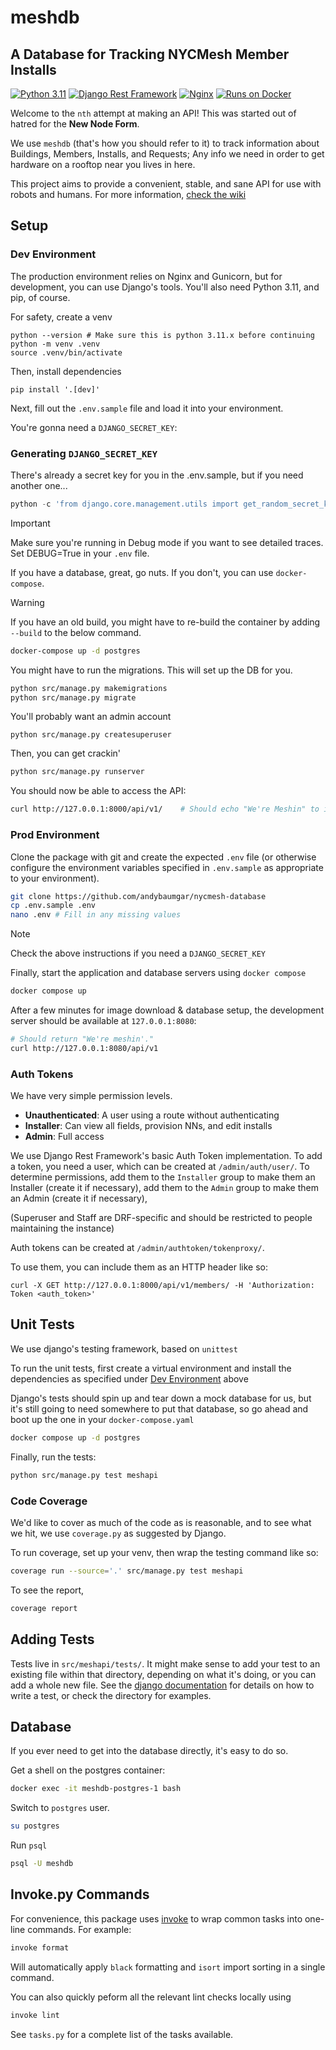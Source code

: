 # meshdb

## A Database for Tracking NYCMesh Member Installs

[![Python 3.11](https://img.shields.io/badge/python-3.11-blue.svg?logo=python)](https://www.python.org/downloads/release/python-3115/)
[![Django Rest Framework](https://img.shields.io/badge/django-rest_framework-red)](https://www.django-rest-framework.org/)
[![Nginx](https://img.shields.io/badge/nginx-green?logo=nginx)](https://hub.docker.com/_/nginx)
[![Runs on Docker](https://img.shields.io/badge/runs_on-Docker-blue?logo=docker)](https://docs.docker.com/compose/)

Welcome to the `nth` attempt at making an API! This was started out of hatred
for the **New Node Form**.

We use `meshdb` (that's how you should refer to it) to track information about
Buildings, Members, Installs, and Requests; Any info we need in order to get
hardware on a rooftop near you lives in here.

This project aims to provide a convenient, stable, and sane API for use with
robots and humans. For more information, [check the
wiki](http://wiki.mesh.nycmesh.net/books/software-services/page/meshdb)

## Setup

### Dev Environment

The production environment relies on Nginx and Gunicorn, but for development,
you can use Django's tools. You'll also need Python 3.11, and pip, of course.

For safety, create a venv

```
python --version # Make sure this is python 3.11.x before continuing
python -m venv .venv
source .venv/bin/activate
```

Then, install dependencies

```
pip install '.[dev]'
```

Next, fill out the `.env.sample` file and load it into your environment.

You're gonna need a `DJANGO_SECRET_KEY`:

### Generating `DJANGO_SECRET_KEY`

There's already a secret key for you in the .env.sample, but if you need another one...

```python
python -c 'from django.core.management.utils import get_random_secret_key; print(get_random_secret_key())'
```

> [!IMPORTANT]
> Make sure you're running in Debug mode if you want to see detailed traces.
> Set DEBUG=True in your `.env` file.

If you have a database, great, go nuts. If you don't, you can use
`docker-compose`.

> [!WARNING]
> If you have an old build, you might have to re-build the container
> by adding `--build` to the below command.

```sh
docker-compose up -d postgres
```

You might have to run the migrations. This will set up the DB for you.

```sh
python src/manage.py makemigrations
python src/manage.py migrate
```

You'll probably want an admin account
```
python src/manage.py createsuperuser
```

Then, you can get crackin'

```sh
python src/manage.py runserver
```

You should now be able to access the API:
```sh
curl http://127.0.0.1:8000/api/v1/    # Should echo "We're Meshin" to indicate 200 status
```

### Prod Environment

Clone the package with git and create the expected `.env` file (or otherwise
configure the environment variables specified in `.env.sample` as appropriate
to your environment).

```sh 
git clone https://github.com/andybaumgar/nycmesh-database
cp .env.sample .env
nano .env # Fill in any missing values
```

> [!NOTE]
> Check the above instructions if you need a `DJANGO_SECRET_KEY`

Finally, start the application and database servers using `docker compose`

```sh
docker compose up
```

After a few minutes for image download & database setup, the development server
should be available at `127.0.0.1:8080`: 

```sh
# Should return "We're meshin'."
curl http://127.0.0.1:8080/api/v1
```

### Auth Tokens

We have very simple permission levels.

- **Unauthenticated**: A user using a route without authenticating
- **Installer**: Can view all fields, provision NNs, and edit installs
- **Admin**: Full access

We use Django Rest Framework's basic Auth Token implementation. To add a token,
you need a user, which can be created at `/admin/auth/user/`. To determine permissions,
add them to the `Installer` group to make them an Installer (create it if necessary),
add them to the `Admin` group to make them an Admin (create it if necessary),

(Superuser and Staff are DRF-specific and should be restricted to people maintaining
the instance)

Auth tokens can be created at `/admin/authtoken/tokenproxy/`.

To use them, you can include them as an HTTP header like so:
```
curl -X GET http://127.0.0.1:8000/api/v1/members/ -H 'Authorization: Token <auth_token>'
```

## Unit Tests 

We use django's testing framework, based on `unittest`

To run the unit tests, first create a virtual environment and install the dependencies as specified 
under [Dev Environment](#dev-environment) above

Django's tests should spin up and tear down a mock database for us, but it's
still going to need somewhere to put that database, so go ahead and boot up the
one in your `docker-compose.yaml`

```sh
docker compose up -d postgres
```

Finally, run the tests:
```sh
python src/manage.py test meshapi
```

### Code Coverage

We'd like to cover as much of the code as is reasonable, and to see what we hit,
we use `coverage.py` as suggested by Django.

To run coverage, set up your venv, then wrap the testing command like so:

```sh
coverage run --source='.' src/manage.py test meshapi
```

To see the report, 

```sh
coverage report
```

## Adding Tests 

Tests live in `src/meshapi/tests/`. It might make sense to add your test to
an existing file within that directory, depending on what it's doing, or you
can add a whole new file. See the [django documentation](https://docs.djangoproject.com/en/4.2/topics/testing/overview/)
for details on how to write a test, or check the directory for examples.

## Database

If you ever need to get into the database directly, it's easy to do so.

Get a shell on the postgres container:

```sh
docker exec -it meshdb-postgres-1 bash
```

Switch to `postgres` user.

```sh
su postgres
```

Run `psql`

```sh
psql -U meshdb
```

## Invoke.py Commands

For convenience, this package uses [invoke](https://www.pyinvoke.org/) to wrap
common tasks into one-line commands. For example:

```sh
invoke format
```

Will automatically apply `black` formatting and `isort` import sorting in a
single command.

You can also quickly peform all the relevant lint checks locally using 
```sh
invoke lint
```

See `tasks.py` for a complete list of the tasks available.

